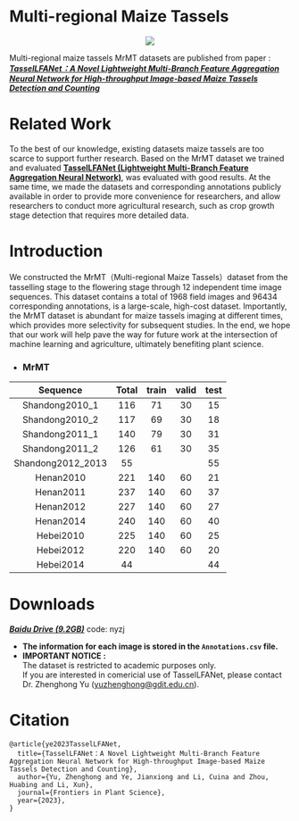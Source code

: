 # Multi-regional Maize Tassels
<p align="center">
  <img src="https://github.com/Ye-Sk/MrMT/blob/master/MrMT.png"/>
</p>

Multi-regional maize tassels MrMT datasets are published from paper :  
[___TasselLFANet：A Novel Lightweight Multi-Branch Feature Aggregation Neural Network for High-throughput Image-based Maize Tassels Detection and Counting___](https://v.qq.com/x/cover/mpqzavrt4qvdstw/d00148c52qt.html?ptag=360kan.cartoon.free)

# Related Work
To the best of our knowledge, existing datasets maize tassels are too scarce to support further research. Based on the MrMT dataset we trained and evaluated [**TasselLFANet (Lightweight Multi-Branch Feature Aggregation Neural Network)**](https://github.com/Ye-Sk/LFANet), was evaluated with good results. At the same time, we made the datasets and corresponding annotations publicly available in order to provide more convenience for researchers, and allow researchers to conduct more agricultural research, such as crop growth stage detection that requires more detailed data.

# Introduction
We constructed the MrMT（Multi-regional Maize Tassels）dataset from the tasselling stage to the flowering stage through 12 independent time image sequences. This dataset contains a total of 1968 field images and 96434 corresponding annotations, is a large-scale, high-cost dataset. Importantly, the MrMT dataset is abundant for maize tassels imaging at different times, which provides more selectivity for subsequent studies. In the end, we hope that our work will help pave the way for future work at the intersection of machine learning and agriculture, ultimately benefiting plant science. 
* ### MrMT
|Sequence|Total|train|valid|test|
| :---: | :---: | :---: | :---: | :---: |
|Shandong2010_1|116|71|30|15|
|Shandong2010_2|117|69|30|18|
|Shandong2011_1|140|79|30|31|
|Shandong2011_2|126|61|30|35|
|Shandong2012_2013|55| | |55|
|Henan2010|221|140|60|21|
|Henan2011|237|140|60|37|
|Henan2012|227|140|60|27|
|Henan2014|240|140|60|40|
|Hebei2010|225|140|60|25|
|Hebei2012|220|140|60|20|
|Hebei2014|44| | |44|
# Downloads
 [___Baidu Drive (9.2GB)___](https://pan.baidu.com/s/1oYPkm7ZtVpRXfZwJ2nIoLg)  code: nyzj 
* **The information for each image is stored in the `Annotations.csv` file.**
* **IMPORTANT NOTICE :**  
    The dataset is restricted to academic purposes only.  
    If you are interested in comericial use of TasselLFANet, please contact Dr. Zhenghong Yu (yuzhenghong@gdit.edu.cn). 
# Citation
~~~
@article{ye2023TasselLFANet,  
  title={TasselLFANet：A Novel Lightweight Multi-Branch Feature Aggregation Neural Network for High-throughput Image-based Maize Tassels Detection and Counting},  
  author={Yu, Zhenghong and Ye, Jianxiong and Li, Cuina and Zhou, Huabing and Li, Xun}, 
  journal={Frontiers in Plant Science}, 
  year={2023},
}
~~~
